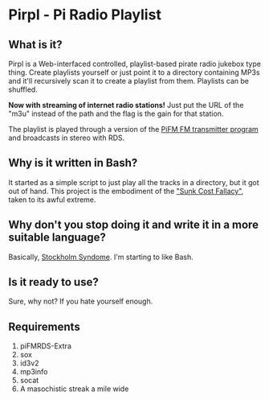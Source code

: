 Pirpl - Pi Radio Playlist
=========================
## What is it?
Pirpl is a Web-interfaced controlled, playlist-based pirate radio jukebox type thing. Create playlists yourself or just point it to a directory containing MP3s and it'll recursively scan it to create a playlist from them.  Playlists can be shuffled.

**Now with streaming of internet radio stations!** Just put the URL of the "m3u" instead of the path and the flag is the gain for that station.

The playlist is played through a version of the [PiFM FM transmitter program](https://github.com/Stinkers/PiFMRDS-Extra) and broadcasts in stereo with RDS.
## Why is it written in Bash?
It started as a simple script to just play all the tracks in a directory, but it got out of hand. This project is the embodiment of the ["Sunk Cost Fallacy"](https://www.logicallyfallacious.com/tools/lp/Bo/LogicalFallacies/173/Sunk_Cost_Fallacy), taken to its awful extreme.
## Why don't you stop doing it and write it in a more suitable language?
Basically, [Stockholm Syndome](https://en.wikipedia.org/wiki/Stockholm_syndrome). I'm starting to like Bash.
## Is it ready to use?
Sure, why not? If you hate yourself enough.
## Requirements
1. piFMRDS-Extra
2. sox
3. id3v2
4. mp3info
5. socat
6. A masochistic streak a mile wide

